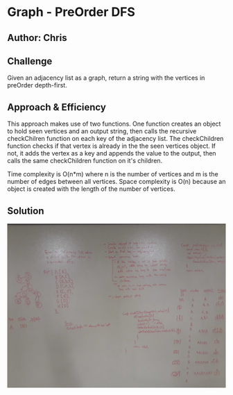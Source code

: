 # Graph - PreOrder DFS
## Author: Chris

## Challenge
Given an adjacency list as a graph, return a string with the vertices in preOrder depth-first.

## Approach & Efficiency
This approach makes use of two functions.  One function creates an object to hold seen vertices and an output string, then calls the recursive checkChilren function on each key of the adjacency list.  The checkChildren function checks if that vertex is already in the the seen vertices object.  If not, it adds the vertex as a key and appends the value to the output, then calls the same checkChildren function on it's children.  

Time complexity is O(n*m) where n is the number of vertices and m is the number of edges between all vertices.  Space complexity is O(n) because an object is created with the length of the number of vertices.

## Solution
![Left Join](../assets/preorder-dfs.jpg)